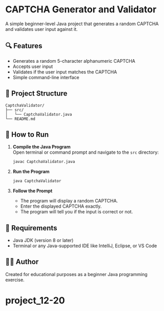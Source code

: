 # CAPTCHA Generator and Validator

A simple beginner-level Java project that generates a random CAPTCHA and validates user input against it.

## 🔍 Features

- Generates a random 5-character alphanumeric CAPTCHA
- Accepts user input
- Validates if the user input matches the CAPTCHA
- Simple command-line interface

## 📁 Project Structure

```
CaptchaValidator/
├── src/
│   └── CaptchaValidator.java
└── README.md
```

## 🚀 How to Run

1. **Compile the Java Program**  
   Open terminal or command prompt and navigate to the `src` directory:
   ```bash
   javac CaptchaValidator.java
   ```

2. **Run the Program**
   ```bash
   java CaptchaValidator
   ```

3. **Follow the Prompt**  
   - The program will display a random CAPTCHA.
   - Enter the displayed CAPTCHA exactly.
   - The program will tell you if the input is correct or not.

## 📌 Requirements

- Java JDK (version 8 or later)
- Terminal or any Java-supported IDE like IntelliJ, Eclipse, or VS Code

## 🧑‍💻 Author

Created for educational purposes as a beginner Java programming exercise.
# project_12-20
